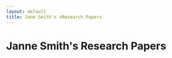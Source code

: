 ```yaml
---
layout: default
title: Jane Smith's sResearch Papers
---
```


<div>
  <h1>Janne Smith's Research Papers</h1>
  <!-- Display the research papers for Jnne Smith -->
</div>